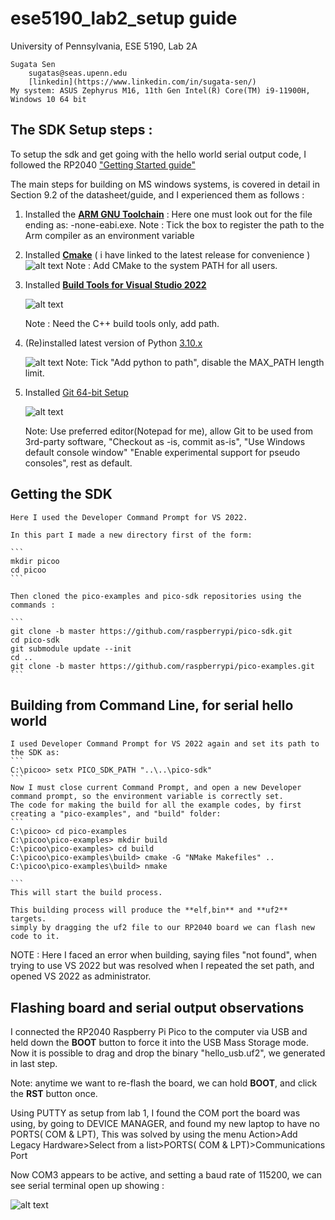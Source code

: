 # ese5190_lab2_setup guide
University of Pennsylvania, ESE 5190, Lab 2A

    Sugata Sen
        sugatas@seas.upenn.edu
        [linkedin](https://www.linkedin.com/in/sugata-sen/)
    My system: ASUS Zephyrus M16, 11th Gen Intel(R) Core(TM) i9-11900H, Windows 10 64 bit

## The SDK Setup steps : 

To setup the sdk and get going with the hello world serial output code, I followed the RP2040 ["Getting Started guide"](https://datasheets.raspberrypi.com/pico/getting-started-with-pico.pdf)

The main steps for building on MS windows systems, is covered in detail in Section 9.2 of the datasheet/guide, and I experienced them as follows :
  
1.  Installed the [**ARM GNU Toolchain**](https://developer.arm.com/tools-and-software/open-source-software/developer-tools/gnu-toolchain/downloads) :
		Here one must look out for the file ending as: -none-eabi.exe.
        Note : Tick the box to register the path to the Arm compiler as an environment variable 

2. Installed [**Cmake**](https://cmake.org/download/#latest) ( i have linked to the latest release for convenience )
	![alt text](image)
    Note : Add CMake to the system PATH for all users. 

3. Installed [**Build Tools for Visual Studio 2022**](https://visualstudio.microsoft.com/downloads/#build-tools-for-visual-studio-2022)
        
	![alt text](image)
	
	Note : Need the C++ build tools only, add path.
        
4. (Re)installed latest version of Python [3.10.x](https://www.python.org/downloads/release/python-3108/) 
    
    ![alt text](image)
    Note: Tick "Add python to path", disable the MAX_PATH length limit.
        
5. Installed [Git 64-bit Setup](https://git-scm.com/download/win) 

    ![alt text](image)
    
	Note: Use preferred editor(Notepad for me), allow Git to be used from 3rd-party software, "Checkout as -is, commit as-is", "Use Windows default console window"
	"Enable experimental support for pseudo consoles", rest as default.
    

## Getting the SDK

	Here I used the Developer Command Prompt for VS 2022.

	In this part I made a new directory first of the form:

	```
	mkdir picoo
	cd picoo
	```

	Then cloned the pico-examples and pico-sdk repositories using the commands :

	```
	git clone -b master https://github.com/raspberrypi/pico-sdk.git
	cd pico-sdk
	git submodule update --init
	cd ..
	git clone -b master https://github.com/raspberrypi/pico-examples.git
	```

## **Building from Command Line, for serial hello world**
     
	I used Developer Command Prompt for VS 2022 again and set its path to the SDK as:
	```
	C:\picoo> setx PICO_SDK_PATH "..\..\pico-sdk"
	```
	Now I must close current Command Prompt, and open a new Developer command prompt, so the environment variable is correctly set.
	The code for making the build for all the example codes, by first creating a "pico-examples", and "build" folder:
	```
	C:\picoo> cd pico-examples
	C:\picoo\pico-examples> mkdir build
	C:\picoo\pico-examples> cd build
	C:\picoo\pico-examples\build> cmake -G "NMake Makefiles" ..
	C:\picoo\pico-examples\build> nmake

	```
	This will start the build process.
   
	This building process will produce the **elf,bin** and **uf2** targets.  
	simply by dragging the uf2 file to our RP2040 board we can flash new code to it. 

NOTE : Here I faced an error when building, saying files "not found", when trying to use VS 2022 but was resolved when I repeated the set path, and opened VS 2022 as administrator.


## **Flashing board and serial output observations**  
    
I connected the RP2040 Raspberry Pi Pico to the computer via USB and held down the **BOOT** button to force it into the USB Mass Storage mode.   
Now it is possible to drag and drop the binary "hello_usb.uf2", we generated in last step.

Note: anytime we want to re-flash the board, we can hold **BOOT**, and click the **RST** button once.

Using PUTTY as setup from lab 1, I found the COM port the board was using, by going to DEVICE MANAGER, and found my new laptop to have no PORTS( COM & LPT),
This was solved by using the menu Action>Add Legacy Hardware>Select from a list>PORTS( COM & LPT)>Communications Port

Now COM3 appears to be active, and setting a baud rate of 115200, we can see serial terminal open up showing :

![alt text](image)  
